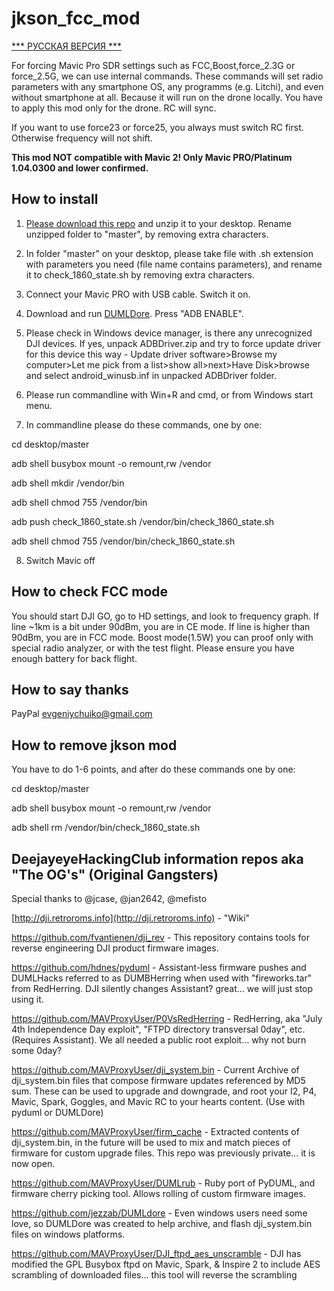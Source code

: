 # jkson_fcc_mod

[*** РУССКАЯ ВЕРСИЯ ***](https://github.com/jkson5/jkson_fcc_mod/blob/master/README_Russian.md)

For forcing Mavic Pro SDR settings such as FCC,Boost,force_2.3G or force_2.5G, we can use internal commands.
These commands will set radio parameters with any smartphone OS, any programms (e.g. Litchi), and even without smartphone at all. Because it will run on the drone locally. You have to apply this mod only for the drone. RC will sync.

If you want to use force23 or force25, you always must switch RC first. Otherwise frequency will not shift.

**This mod NOT compatible with Mavic 2! Only Mavic PRO/Platinum 1.04.0300 and lower confirmed.**

## How to install

1) [Please download this repo](https://github.com/jkson5/jkson_fcc_mod/archive/master.zip) and unzip it to your desktop. Rename unzipped folder to "master", by removing extra characters.

2) In folder "master" on your desktop, please take file with .sh extension with parameters you need (file name contains parameters), and rename it to check_1860_state.sh by removing extra characters.

3) Connect your Mavic PRO with USB cable. Switch it on.

4) Download and run [DUMLDore](https://github.com/jezzab/DUMLdore/releases/download/v3.15/DUMLdoreV3.zip). Press "ADB ENABLE".

5) Please check in Windows device manager, is there any unrecognized DJI devices. If yes, unpack ADBDriver.zip and try to force update driver for this device this way - Update driver software>Browse my computer>Let me pick from a list>show all>next>Have Disk>browse and select android_winusb.inf in unpacked ADBDriver folder. 

6) Please run commandline with Win+R and cmd, or from Windows start menu.

7) In commandline please do these commands, one by one:

cd desktop/master

adb shell busybox mount -o remount,rw /vendor

adb shell mkdir /vendor/bin

adb shell chmod 755 /vendor/bin

adb push check_1860_state.sh /vendor/bin/check_1860_state.sh

adb shell chmod 755 /vendor/bin/check_1860_state.sh

8) Switch Mavic off

## How to check FCC mode

You should start DJI GO, go to HD settings, and look to frequency graph. If line ~1km is a bit under 90dBm, you are in CE mode. If line is higher than 90dBm, you are in FCC mode. Boost mode(1.5W) you can proof only with special radio analyzer, or with the test flight. Please ensure you have enough battery for back flight.

## How to say thanks

PayPal evgeniychuiko@gmail.com

## How to remove jkson mod

You have to do 1-6 points, and after do these commands one by one:

cd desktop/master

adb shell busybox mount -o remount,rw /vendor

adb shell rm /vendor/bin/check_1860_state.sh

## DeejayeyeHackingClub information repos aka "The OG's" (Original Gangsters)

Special thanks to @jcase, @jan2642, @mefisto

[http://dji.retroroms.info](http://dji.retroroms.info) - "Wiki"

https://github.com/fvantienen/dji_rev - This repository contains tools for reverse engineering DJI product firmware images.

https://github.com/hdnes/pyduml - Assistant-less firmware pushes and DUMLHacks referred to as DUMBHerring when used with "fireworks.tar" from RedHerring. DJI silently changes Assistant? great... we will just stop using it.

https://github.com/MAVProxyUser/P0VsRedHerring - RedHerring, aka "July 4th Independence Day exploit", "FTPD directory transversal 0day", etc. (Requires Assistant). We all needed a public root exploit... why not burn some 0day?

https://github.com/MAVProxyUser/dji_system.bin - Current Archive of dji_system.bin files that compose firmware updates referenced by MD5 sum. These can be used to upgrade and downgrade, and root your I2, P4, Mavic, Spark, Goggles, and Mavic RC to your hearts content. (Use with pyduml or DUMLDore)

https://github.com/MAVProxyUser/firm_cache - Extracted contents of dji_system.bin, in the future will be used to mix and match pieces of firmware for custom upgrade files. This repo was previously private... it is now open.

https://github.com/MAVProxyUser/DUMLrub - Ruby port of PyDUML, and firmware cherry picking tool. Allows rolling of custom firmware images.

https://github.com/jezzab/DUMLdore - Even windows users need some love, so DUMLDore was created to help archive, and flash dji_system.bin files on windows platforms.

https://github.com/MAVProxyUser/DJI_ftpd_aes_unscramble - DJI has modified the GPL Busybox ftpd on Mavic, Spark, & Inspire 2 to include AES scrambling of downloaded files... this tool will reverse the scrambling
